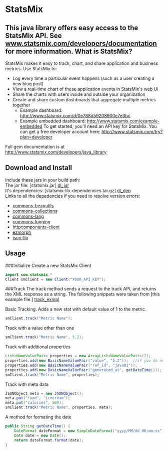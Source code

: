 [dl_jar]: https://www.statsmix.com/download/java/statsmix.jar
[dl_dep]: https://www.statsmix.com/download/java/statsmix-lib-dependencies.tar.gz
[track_exmpl]: https://github.com/mcclaskc/statsmix_jar/blob/master/examples/Track.java

StatsMix
========
This java library offers easy access to the StatsMix API. See www.statsmix.com/developers/documentation for more information.
What is StatsMix?
-----------------
StatsMix makes it easy to track, chart, and share application and business metrics. Use StatsMix to:

* Log every time a particular event happens (such as a user creating a new blog post)
* View a real-time chart of these application events in StatsMix's web UI
* Share the charts with users inside and outside your organization
* Create and share custom dashboards that aggregate multiple metrics together
  * Example dashboard: http://www.statsmix.com/d/0e788d59208900e7e3bc
  * Example embedded dashboard: http://www.statsmix.com/example-embedded To get started, you'll need an API key for StatsMix. You can get a free developer account here: http://www.statsmix.com/try?plan=developer

Full gem documentation is at http://www.statsmix.com/developers/java_library

Download and Install
--------------------
Include these jars in your build path: <br />
The jar file: [statsmix.jar] [dl_jar] <br />
It's dependencies: [statsmix-lib-dependencies.tar.gz] [dl_dep] <br /> 
Links to all the depedencies if you need to resolve version errors:
<ul>
	<li><a href="http://commons.apache.org/beanutils/">commons-beanutils</a></li>
	<li><a href="http://commons.apache.org/collections/">commons-collections</a></li>
	<li><a href="http://commons.apache.org/lang/">commons-lang</a></li>
	<li><a href="http://commons.apache.org/logging/">commons-logging</a></li>
	<li><a href="http://hc.apache.org/httpcomponents-client-ga/">httpcomponents-client</a></li>
	<li><a href="http://ezmorph.sourceforge.net/">ezmorph</a></li>
	<li><a href="http://json-lib.sourceforge.net/">json-lib</a></li>
</ul> 

Usage 
------
###Initialize
Create a new StatsMix Client
```java
import com.statsmix.*
Client smClient = new Client("YOUR_API_KEY");
```
###Track
The track method sends a request to the track API, and returns the XML response as a string. The following snippets were taken from [this example file.] [track_exmpl] 

Basic Tracking.  Adds a new stat with default value of 1 to the metric.
```java
smClient.track("Metric Name");
```

Track with a value other than one
```java
smClient.track("Metric Name", 5.2);
```

Track with additional properties
```java
List<NameValuePair> properties = new ArrayList<NameValuePair>(2);
properties.add(new BasicNameValuePair("value", "5.2"));  //if you do not include the value, it will default to 1
properties.add(new BasicNameValuePair("ref_id", "java01"));
properties.add(new BasicNameValuePair("generated_at", getDateTime()));
smClient.track("Metric Name", properties);
```

Track with meta data
```java
JSONObject meta = new JSONObject();
meta.put("food", "icecream");
meta.put("calories", 500);
smClient.track("Metric Name", properties, meta);
```

A method for formating the date
```java
public String getDateTime() {
    DateFormat dateFormat = new SimpleDateFormat("yyyy/MM/dd HH:mm:ss");
    Date date = new Date();
    return dateFormat.format(date);
}
```